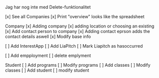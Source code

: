 Jag har nog inte med Delete-funktionalitet

[x] See all Companies
[x] Print "overview" looks like the spreadsheet

Company
[x] Adding company 
[x] adding location or choosing an existing
[x] Add contact person to company
[x] Adding contact eprson adds the contact details aswell
[x] Modify base info

[ ] Add InterestApp
[ ] Add LiaPitch
[ ] Mark Liapitch as hasoccurred

[ ] Add empployment
[ ] delete emplyment

Student
[ ] Add programs
[ ] Modify programs
[ ] Add classes
[ ] Modify classes
[ ] Add student
[ ] modify student
